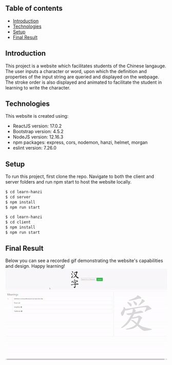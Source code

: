## Table of contents
* [Introduction](#introduction)
* [Technologies](#technologies)
* [Setup](#setup)
* [Final Result](#final-result)

## Introduction
This project is a website which facilitates students of the Chinese langauge. The user inputs a character or word, upon which the definition and properties of the input string are queried and displayed on the webpage. The stroke order is also displayed and animated to facilitate the student in learning to write the character.
	
## Technologies
This website is created using:
* ReactJS version: 17.0.2
* Bootstrap version: 4.5.2
* NodeJS version: 12.16.3
* npm packages: express, cors, nodemon, hanzi, helmet, morgan
* eslint version: 7.26.0
	
## Setup
To run this project, first clone the repo. Navigate to both the client and server folders and run npm start to host the website locally.
```
$ cd learn-hanzi
$ cd server
$ npm install
$ npm run start
```
```
$ cd learn-hanzi
$ cd client
$ npm install
$ npm run start
```
## Final Result
Below you can see a recorded gif demonstrating the website's capabilities and design. Happy learning!
![screen-gif](./ai-an-display.gif)
